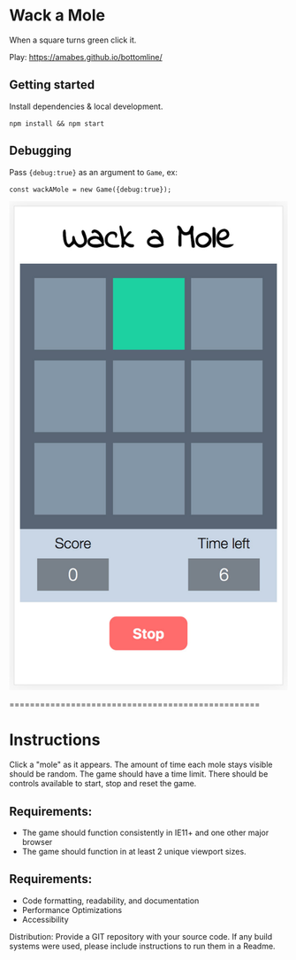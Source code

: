 # Wack a Mole
When a square turns green click it.

Play: https://amabes.github.io/bottomline/

## Getting started
Install dependencies & local development.

```
npm install && npm start
```

## Debugging

Pass `{debug:true}` as an argument to `Game`, ex:
```
const wackAMole = new Game({debug:true});
```

![Wack a Mole](/imgs/screenshot.jpg)

=================================================
# Instructions

Click a "mole" as it appears. The amount of time each mole stays visible should be random. The game should have a time limit. There should be controls available to start, stop and reset the game.

## Requirements:

 - The game should function consistently in IE11+ and one other major browser
 - The game should function in at least 2 unique viewport sizes.

## Requirements:
 - Code formatting, readability, and documentation
 - Performance Optimizations
 - Accessibility

Distribution: Provide a GIT repository with your source code. If any build systems were used, please include instructions to run them in a Readme.
